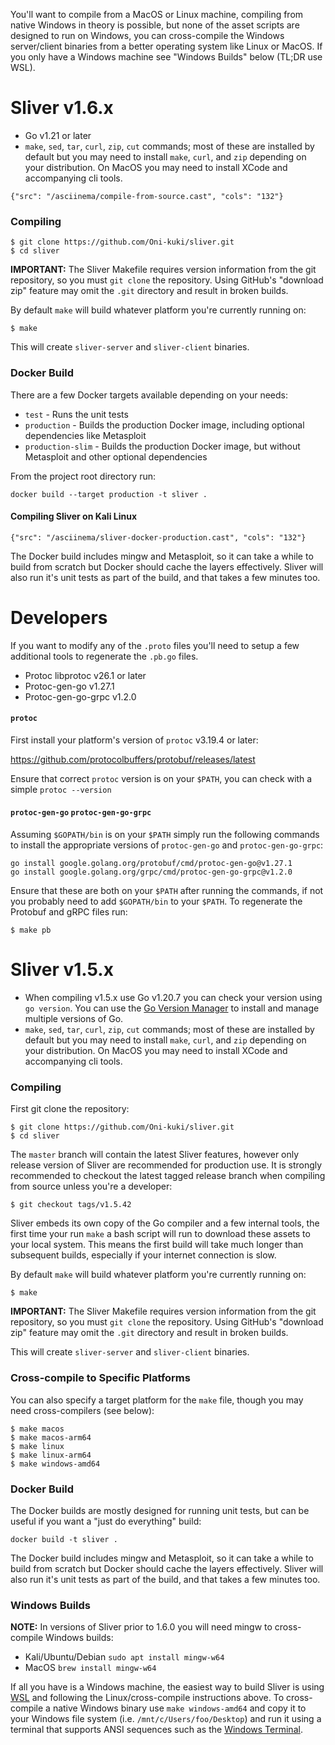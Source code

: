 You'll want to compile from a MacOS or Linux machine, compiling from native Windows in theory is possible, but none of the asset scripts are designed to run on Windows, you can cross-compile the Windows server/client binaries from a better operating system like Linux or MacOS. If you only have a Windows machine see "Windows Builds" below (TL;DR use WSL).

# Sliver v1.6.x

- Go v1.21 or later
- `make`, `sed`, `tar`, `curl`, `zip`, `cut` commands; most of these are installed by default but you may need to install `make`, `curl`, and `zip` depending on your distribution. On MacOS you may need to install XCode and accompanying cli tools.

```asciinema
{"src": "/asciinema/compile-from-source.cast", "cols": "132"}
```

### Compiling

```
$ git clone https://github.com/Oni-kuki/sliver.git
$ cd sliver
```

**IMPORTANT:** The Sliver Makefile requires version information from the git repository, so you must `git clone` the repository. Using GitHub's "download zip" feature may omit the `.git` directory and result in broken builds.

By default `make` will build whatever platform you're currently running on:

```
$ make
```

This will create `sliver-server` and `sliver-client` binaries.

### Docker Build

There are a few Docker targets available depending on your needs:

- `test` - Runs the unit tests
- `production` - Builds the production Docker image, including optional dependencies like Metasploit
- `production-slim` - Builds the production Docker image, but without Metasploit and other optional dependencies

From the project root directory run:

```
docker build --target production -t sliver .
```

#### Compiling Sliver on Kali Linux

```asciinema
{"src": "/asciinema/sliver-docker-production.cast", "cols": "132"}
```

The Docker build includes mingw and Metasploit, so it can take a while to build from scratch but Docker should cache the layers effectively. Sliver will also run it's unit tests as part of the build, and that takes a few minutes too.

# Developers

If you want to modify any of the `.proto` files you'll need to setup a few additional tools to regenerate the `.pb.go` files.

- Protoc libprotoc v26.1 or later
- Protoc-gen-go v1.27.1
- Protoc-gen-go-grpc v1.2.0

#### `protoc`

First install your platform's version of `protoc` v3.19.4 or later:

https://github.com/protocolbuffers/protobuf/releases/latest

Ensure that correct `protoc` version is on your `$PATH`, you can check with a simple `protoc --version`

#### `protoc-gen-go` `protoc-gen-go-grpc`

Assuming `$GOPATH/bin` is on your `$PATH` simply run the following commands to install the appropriate versions of `protoc-gen-go` and `protoc-gen-go-grpc`:

```
go install google.golang.org/protobuf/cmd/protoc-gen-go@v1.27.1
go install google.golang.org/grpc/cmd/protoc-gen-go-grpc@v1.2.0
```

Ensure that these are both on your `$PATH` after running the commands, if not you probably need to add `$GOPATH/bin` to your `$PATH`. To regenerate the Protobuf and gRPC files run:

```
$ make pb
```

# Sliver v1.5.x

- When compiling v1.5.x use Go v1.20.7 you can check your version using `go version`. You can use the [Go Version Manager](https://github.com/moovweb/gvm) to install and manage multiple versions of Go.
- `make`, `sed`, `tar`, `curl`, `zip`, `cut` commands; most of these are installed by default but you may need to install `make`, `curl`, and `zip` depending on your distribution. On MacOS you may need to install XCode and accompanying cli tools.

### Compiling

First git clone the repository:

```
$ git clone https://github.com/Oni-kuki/sliver.git
$ cd sliver
```

The `master` branch will contain the latest Sliver features, however only release version of Sliver are recommended for production use. It is strongly recommended to checkout the latest tagged release branch when compiling from source unless you're a developer:

```
$ git checkout tags/v1.5.42
```

Sliver embeds its own copy of the Go compiler and a few internal tools, the first time your run `make` a bash script will run to download these assets to your local system. This means the first build will take much longer than subsequent builds, especially if your internet connection is slow.

By default `make` will build whatever platform you're currently running on:

```
$ make
```

**IMPORTANT:** The Sliver Makefile requires version information from the git repository, so you must `git clone` the repository. Using GitHub's "download zip" feature may omit the `.git` directory and result in broken builds.

This will create `sliver-server` and `sliver-client` binaries.

### Cross-compile to Specific Platforms

You can also specify a target platform for the `make` file, though you may need cross-compilers (see below):

```
$ make macos
$ make macos-arm64
$ make linux
$ make linux-arm64
$ make windows-amd64
```

### Docker Build

The Docker builds are mostly designed for running unit tests, but can be useful if you want a "just do everything" build:

```
docker build -t sliver .
```

The Docker build includes mingw and Metasploit, so it can take a while to build from scratch but Docker should cache the layers effectively. Sliver will also run it's unit tests as part of the build, and that takes a few minutes too.

### Windows Builds

**NOTE:** In versions of Sliver prior to 1.6.0 you will need mingw to cross-compile Windows builds:

- Kali/Ubuntu/Debian `sudo apt install mingw-w64`
- MacOS `brew install mingw-w64`

If all you have is a Windows machine, the easiest way to build Sliver is using [WSL](https://docs.microsoft.com/en-us/windows/wsl/install-win10) and following the Linux/cross-compile instructions above. To cross-compile a native Windows binary use `make windows-amd64` and copy it to your Windows file system (i.e. `/mnt/c/Users/foo/Desktop`) and run it using a terminal that supports ANSI sequences such as the [Windows Terminal](https://github.com/microsoft/terminal).
